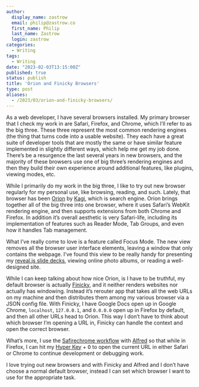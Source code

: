 ```yaml
---
author:
  display_name: zastrow
  email: philip@zastrow.co
  first_name: Philip
  last_name: Zastrow
  login: zastrow
categories:
  - Writing
tags:
  - Writing
date: "2023-02-03T13:15:00Z"
published: true
status: publish
title: 'Orion and Finicky Browsers'
type: post
aliases:
  - /2023/03/orion-and-finicky-browsers/
---
```


As a web developer, I have several browsers installed. My primary browser that I check my work in are Safari, Firefox, and Chrome, which I’ll refer to as the big three. These three represent the most common rendering engines (the thing that turns code into a usable website). They each have a great suite of developer tools that are mostly the same or have similar feature implemented in slightly different ways, which help me get my job done. There’s be a resurgence the last several years in new browsers, and the majority of these browsers use one of big three’s rendering engines and then they build their own experience around additional features, like plugins, viewing modes, etc.

While I primarily do my work in the big three, I like to try out new browser regularly for my personal use, like browsing, reading, and such. Lately, that browser has been [Orion](https://browser.kagi.com) by [Kagi](https://kagi.com), which is search engine. Orion brings together all of the big three into one browser, where it uses Safari’s WebKit rendering engine, and then supports extensions from both Chrome and Firefox. In addition it’s overall aesthetic is very Safari-life, including its implementation of features such as Reader Mode, Tab Groups, and even how it handles Tab management.

What I’ve really come to love is a feature called Focus Mode. The new view removes all the browser user interface elements, leaving a window that only contains the webpage. I’ve found this view to be really handy for presenting my [reveal.js slide decks](https://revealjs.com), viewing online photo albums, or reading a well-designed site.

While I can keep talking about how nice Orion, is I have to be truthful, my default browser is actually [Finicky](https://github.com/johnste/finicky), and it neither renders websites nor actually has windowing. Instead it’s rerouter app that takes all the web URLs on my machine and then distributes them among my various browser via a JSON config file. With Finicky, I have Google Docs open up in Google Chrome, `localhost`, `127.0.0.1`, and `0.0.0.0` open up in Firefox by default, and then all other URLs head to Orion. This way I don’t have to think about which browser I’m opening a URL in, Finicky can handle the context and open the correct browser.

What’s more, I use the [Safirechrome workflow](https://www.packal.org/workflow/safirechrome) with [Alfred](https://alfred.app) so that while in Firefox, I can hit my [Hyper Key](https://brettterpstra.com/2017/06/15/a-hyper-key-with-karabiner-elements-full-instructions/) + <kbd>O</kbd> to open the current URL in either Safari or Chrome to continue development or debugging work.

I love trying out new browsers and with Finicky and Alfred and I don’t have choose a normal default browser, instead I can set which browser I want to use for the appropriate task.
